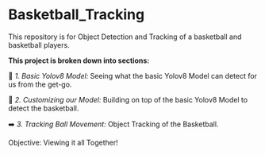 # Basketball_Tracking
This repository is for Object Detection and Tracking of a basketball and basketball players.

**This project is broken down into sections:**

📝 *1. Basic Yolov8 Model:* Seeing what the basic Yolov8 Model can detect for us from the get-go.

🏀 *2. Customizing our Model:* Building on top of the basic Yolov8 Model to detect the basketball.

➡️ *3. Tracking Ball Movement:* Object Tracking of the Basketball.

Objective: Viewing it all Together!

